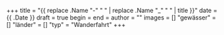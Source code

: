 +++
title = "{{ replace .Name "-" " " | replace .Name "_" " " | title }}"
date = {{ .Date }}
draft = true
begin = 
end =
author = ""
images = []
"gewässer" = []
"länder" = []
"typ" = "Wanderfahrt"
+++
